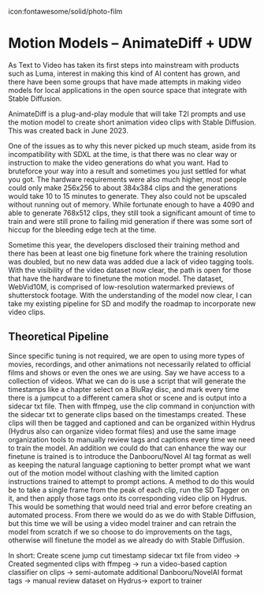 icon:fontawesome/solid/photo-film
# Motion Models – AnimateDiff + UDW
As Text to Video has taken its first steps into mainstream with products such as Luma, interest in making this kind of AI content has grown, and there have been some groups that have made attempts in making video models for local applications in the open source space that integrate with Stable Diffusion.  

AnimateDiff is a plug-and-play module that will take T2I prompts and use the motion model to create short animation video clips with Stable Diffusion. This was created back in June 2023.

One of the issues as to why this never picked up much steam, aside from its incompatibility with SDXL at the time, is that there was no clear way or instruction to make the video generations do what you want. Had to bruteforce your way into a result and sometimes you just settled for what you got. The hardware requirements were also much higher, most people could only make 256x256 to about 384x384 clips and the generations would take 10 to 15 minutes to generate. They also could not be upscaled without running out of memory. While fortunate enough to have a 4090 and able to generate 768x512 clips, they still took a significant amount of time to train and were still prone to failing mid generation if there was some sort of hiccup for the bleeding edge tech at the time.

Sometime this year, the developers disclosed their training method and there has been at least one big finetune fork where the training resolution was doubled, but no new data was added due a lack of video tagging tools. With the visibility of the video dataset now clear, the path is open for those that have the hardware to finetune the motion model. The dataset, WebVid10M, is comprised of low-resolution watermarked previews of shutterstock footage. With the understanding of the model now clear, I can take my existing pipeline for SD and modify the roadmap to incorporate new video clips.

## Theoretical Pipeline

Since specific tuning is not required, we are open to using more types of movies, recordings, and other animations not necessarily related to official films and shows or even the ones we are using. Say we have access to a collection of videos. What we can do is use a script that will generate the timestamps like a chapter select on a BluRay disc, and mark every time there is a jumpcut to a different camera shot or scene and is output into a sidecar txt file. Then with ffmpeg, use the clip command in conjunction with the sidecar txt to generate clips based on the timestamps created. These clips will then be tagged and captioned and can be organized within Hydrus (Hydrus also can organize video format files) and use the same image organization tools to manually review tags and captions every time we need to train the model. 
An addition we could do that can enhance the way our finetune is trained is to introduce the Danbooru/Novel AI tag format as well as keeping the natural language captioning to better prompt what we want out of the motion model without clashing with the limited caption instructions trained to attempt to prompt actions. A method to do this would be to take a single frame from the peak of each clip, run the SD Tagger on it, and then apply those tags onto its corresponding video clip on Hydrus. This would be something that would need trial and error before creating an automated process.
From there we would do as we do with Stable Diffusion, but this time we will be using a video model trainer and can retrain the model from scratch if we so choose to do improvements on the tags, otherwise will finetune the model as we already do with Stable Diffusion.

In short:
Create scene jump cut timestamp sidecar txt file from video -> Created segmented clips with ffmpeg -> run a video-based caption classifier on clips -> semi-automate additional Danbooru/NovelAI format tags -> manual review dataset on Hydrus-> export to trainer
